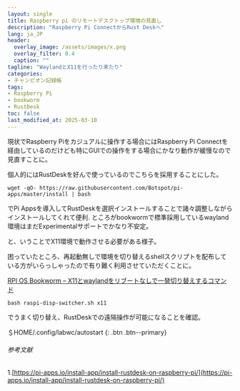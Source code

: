 ```yaml
---
layout: single
title: Raspberry pi のリモートデスクトップ環境の見直し
description: "Raspberry Pi ConnectからRust Deskへ"
lang: ja_JP
header:
  overlay_image: /assets/images/x.png
  overlay_filter: 0.4
  caption: ""
tagline: "WaylandとX11を行ったり来たり"
categories: 
- チャンピオン記録帳
tags:
- Raspberry Pi
- bookworm 
- RustDesk
toc: false
last_modified_at: 2025-03-10
---
```


現状でRaspberry Piをカジュアルに操作する場合にはRaspberry Pi Connectを経由しているのだけども特にGUIでの操作をする場合にかなり動作が緩慢なので見直すことに。  
  
個人的にはRustDeskを好んで使っているのでこちらを採用することにした。  


```
wget -qO- https://raw.githubusercontent.com/Botspot/pi-apps/master/install | bash
```

でPi Appsを導入してRustDeskを選択インストールすることで諸々調整しながらインストールしてくれて便利.
ところがbookwormで標準採用しているwayland環境はまだExperimentalサポートでかなり不安定。  
  
と、いうことでX11環境で動作させる必要がある様子。  
  
困っていたところ、再起動無しで環境を切り替えるshellスクリプトを配布している方がいらっしゃったので有り難く利用させていただくことに。  

[RPI OS Bookworm – X11とwaylandをリブートなしで一発切り替えするコマンド](https://yagiful.com/blog/raspi-bookworm-switch/)

```
bash raspi-disp-switcher.sh x11
```
でうまく切り替え、RustDeskでの遠隔操作が可能になることを確認。  

＄HOME/.config/labwc/autostart
{: .btn .btn--primary}

###### 参考文献
1.[https://pi-apps.io/install-app/install-rustdesk-on-raspberry-pi/](https://pi-apps.io/install-app/install-rustdesk-on-raspberry-pi/)
